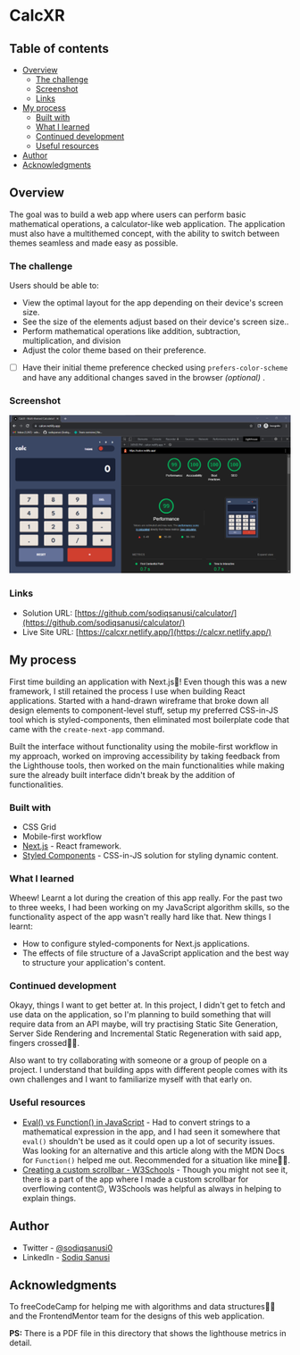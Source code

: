 # CalcXR

## Table of contents

- [Overview](#overview)
  - [The challenge](#the-challenge)
  - [Screenshot](#screenshot)
  - [Links](#links)
- [My process](#my-process)
  - [Built with](#built-with)
  - [What I learned](#what-i-learned)
  - [Continued development](#continued-development)
  - [Useful resources](#useful-resources)
- [Author](#author)
- [Acknowledgments](#acknowledgments)

## Overview
The goal was to build a web app where users can perform basic mathematical operations, a calculator-like web application. The application must also have a multithemed concept, with the ability to switch between themes seamless and made easy as possible.

### The challenge
Users should be able to:

- View the optimal layout for the app depending on their device's screen size.
- See the size of the elements adjust based on their device's screen size..
- Perform mathematical operations like addition, subtraction, multiplication, and division
- Adjust the color theme based on their preference.
- [ ] Have their initial theme preference checked using `prefers-color-scheme` and have any additional changes saved in the browser _(optional)_ .

### Screenshot
![](./screenshot.png)

### Links
- Solution URL: [https://github.com/sodiqsanusi/calculator/](https://github.com/sodiqsanusi/calculator/)
- Live Site URL: [https://calcxr.netlify.app/](https://calcxr.netlify.app/)

## My process
First time building an application with Next.js🥳! Even though this was a new framework, I still retained the process I use when building React applications.
Started with a hand-drawn wireframe that broke down all design elements to component-level stuff, setup my preferred CSS-in-JS tool which is styled-components, then eliminated most boilerplate code that came with the `create-next-app` command.

Built the interface without functionality using the mobile-first workflow in my approach, worked on improving accessibility by taking feedback from the Lighthouse tools, then worked on the main functionalities while making sure the already built interface didn't break by the addition of functionalities. 

### Built with
- CSS Grid
- Mobile-first workflow
- [Next.js](https://nextjs.org/) - React framework.
- [Styled Components](https://styled-components.com/) - CSS-in-JS solution for styling dynamic content.

### What I learned
Wheew! Learnt a lot during the creation of this app really. For the past two to three weeks, I had been working on my JavaScript algorithm skills, so the functionality aspect of the app wasn't really hard like that. New things I learnt:
- How to configure styled-components for Next.js applications.
- The effects of file structure of a JavaScript application and the best way to structure your application's content.

### Continued development
Okayy, things I want to get better at. In this project, I didn't get to fetch and use data on the application, so I'm planning to build something that will require data from an API maybe, will try practising Static Site Generation, Server Side Rendering and Incremental Static Regeneration with said app, fingers crossed🤞🏾.

Also want to try collaborating with someone or a group of people on a project. I understand that building apps with different people comes with its own challenges and I want to familiarize myself with that early on.

### Useful resources
- [Eval() vs Function() in JavaScript](https://www.educative.io/answers/eval-vs-function-in-javascript) - Had to convert strings to a mathematical expression in the app, and I had seen it somewhere that `eval()` shouldn't be used as it could open up a lot of security issues. Was looking for an alternative and this article along with the MDN Docs for `Function()` helped me out. Recommended for a situation like mine👍🏾.
- [Creating a custom scrollbar - W3Schools](https://www.w3schools.com/howto/howto_css_custom_scrollbar.asp) - Though you might not see it, there is a part of the app where I made a custom scrollbar for overflowing content🙃, W3Schools was helpful as always in helping to explain things. 

## Author
- Twitter - [@sodiqsanusi0](https://www.twitter.com/sodiqsanusi0)
- LinkedIn - [Sodiq Sanusi](https://www.linkedin.com/in/sodiqsanusi0)

## Acknowledgments
To freeCodeCamp for helping me with algorithms and data structures👏🏾 and the FrontendMentor team for the designs of this web application.

**PS:** There is a PDF file in this directory that shows the lighthouse metrics in detail.
